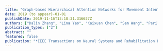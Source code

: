 ```yaml
---
title: "Graph-based Hierarchical Attention Networks for Movement Intention Detection from EEG Signals"
date: 2019 (to appear)-01-01
publishDate: 2019-11-16T13:18:31.316627Z
authors: ["Dalin Zhang", "Lina Yao", "Kaixuan Chen", "Sen Wang", "Pari Delir Haghighi", "Caley Sullivan"]
publication_types: ["2"]
abstract: ""
featured: false
publication: "*IEEE Transactions on Neural Systems and Rehabilitation Engineering (TNSRE)*"
---
```



